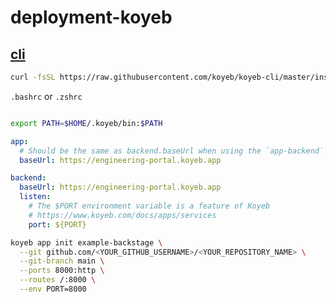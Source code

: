 # deployment-koyeb    


## [cli](https://www.koyeb.com/docs/build-and-deploy/cli/installation)    

```bash
curl -fsSL https://raw.githubusercontent.com/koyeb/koyeb-cli/master/install.sh | sh
```

`.bashrc` or `.zshrc`
```bash

export PATH=$HOME/.koyeb/bin:$PATH
```


```yml
app:
  # Should be the same as backend.baseUrl when using the `app-backend` plugin
  baseUrl: https://engineering-portal.koyeb.app

backend:
  baseUrl: https://engineering-portal.koyeb.app
  listen:
    # The $PORT environment variable is a feature of Koyeb
    # https://www.koyeb.com/docs/apps/services
    port: ${PORT}

```


```bash
koyeb app init example-backstage \
  --git github.com/<YOUR_GITHUB_USERNAME>/<YOUR_REPOSITORY_NAME> \
  --git-branch main \
  --ports 8000:http \
  --routes /:8000 \
  --env PORT=8000
```
